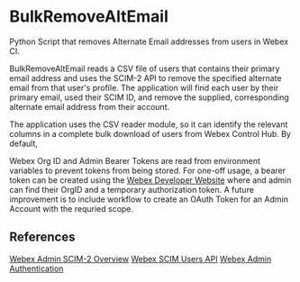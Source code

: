 # BulkRemoveAltEmail
Python Script that removes Alternate Email addresses from users in Webex CI.

BulkRemoveAltEmail reads a CSV file of users that contains their primary email address and uses the SCIM-2 API to remove the specified alternate email from that user's profile. The application will find each user by their primary email, used their SCIM ID, and remove the supplied, corresponding alternate email address from their account.

The application uses the CSV reader module, so it can identify the relevant columns in a complete bulk download of users from Webex Control Hub. By default, 

Webex Org ID and Admin Bearer Tokens are read from environment variables to prevent tokens from being stored. For one-off usage, a bearer token can be created using the [Webex Developer Website](https://developer.webex.com) where and admin can find their OrgID and a temporary authorization token. A future improvement is to include workflow to create an OAuth Token for an Admin Account with the requried scope.

## References
[Webex Admin SCIM-2 Overview](https://developer.webex.com/admin/docs/scim-2-overview)
[Webex SCIM  Users API](https://developer.webex.com/admin/docs/api/v1/scim-2-users)
[Webex Admin Authentication](https://developer.webex.com/admin/docs/authentication)
